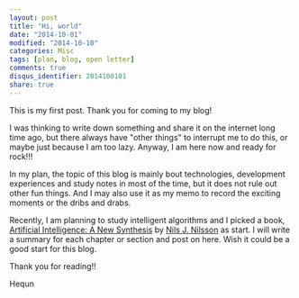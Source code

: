 ```yaml
---
layout: post
title: "Hi, world"
date: "2014-10-01"
modified: "2014-10-10"
categories: Misc
tags: [plan, blog, open letter]
comments: true
disqus_identifier: 2014100101
share: true
---
```


This is my first post. Thank you for coming to my blog!

I was thinking to write down something and share it on the internet long time ago, but there always have "other things" to interrupt me to do this, or maybe just because I am too lazy. Anyway, I am here now and ready for rock!!!

In my plan, the topic of this blog is mainly bout technologies, development experiences and study notes in most of the time, but it does not rule out other fun things. And I may also use it as my memo to record the exciting moments or the dribs and drabs.

Recently, I am planning to study intelligent algorithms and I picked a book, [Artificial Intelligence: A New Synthesis](http://www.amazon.com/Artificial-Intelligence-A-New-Synthesis/dp/1558604677/ref=sr_1_1?ie=UTF8&qid=1412168981&sr=8-1&keywords=Artificial+Intelligence+A+New+Synthesis) by [Nils J. Nilsson](http://www.amazon.com/Nils-J.-Nilsson/e/B001K8RFP4/ref=dp_byline_cont_pop_book_1) as start. I will write a summary for each chapter or section and post on here. Wish it could be a good start for this blog.

Thank you for reading!!

Hequn
